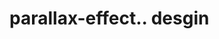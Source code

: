 # parallax-effect.. desgin                                                                                                                                                                                                                                                                                                    
